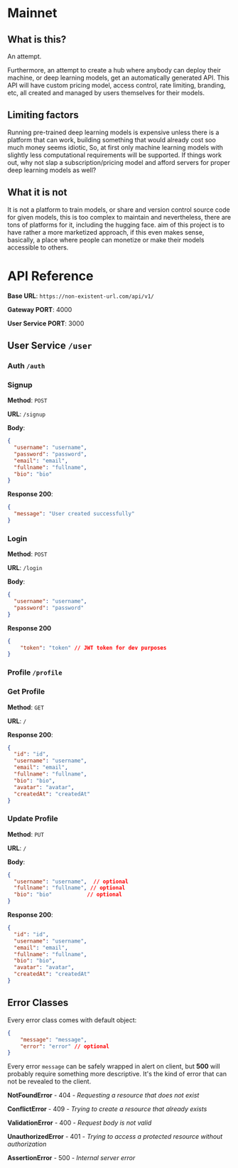 # Mainnet

## What is this?

An attempt.

Furthermore, an attempt to create a hub where anybody can deploy their machine, or deep learning models, get an automatically generated API. This API will have custom pricing model, access control, rate limiting, branding, etc, all created and managed by users themselves for their models.

## Limiting factors

Running pre-trained deep learning models is expensive unless there is a platform that can work, building something that would already cost soo much money seems idiotic, So, at first only machine learning models with slightly less computational requirements will be supported. If things work out, why not slap a subscription/pricing model and afford servers for proper deep learning models as well?

## What it is not

It is not a platform to train models, or share and version control source code for given models, this is too complex to maintain and nevertheless, there are tons of platforms for it, including the hugging face. aim of this project is to have rather a more marketized approach, if this even makes sense, basically, a place where people can monetize or make their models accessible to others.

# API Reference

**Base URL**: `https://non-existent-url.com/api/v1/`

**Gateway PORT**: 4000

**User Service PORT**: 3000

## User Service `/user`

### Auth `/auth`

### Signup

**Method**: `POST`

**URL**: `/signup`

**Body**:

```json
{
  "username": "username",
  "password": "password",
  "email": "email",
  "fullname": "fullname",
  "bio": "bio"
}
```

**Response 200**:

```json
{
  "message": "User created successfully"
}
```

### Login

**Method**: `POST`

**URL**: `/login`

**Body**:

```json
{
  "username": "username",
  "password": "password"
}
```

**Response 200**
```json
{
    "token": "token" // JWT token for dev purposes
}
```

### Profile `/profile`

### Get Profile

**Method**: `GET`

**URL**: `/`

**Response 200**:

```json
{
  "id": "id",
  "username": "username",
  "email": "email",
  "fullname": "fullname",
  "bio": "bio",
  "avatar": "avatar",
  "createdAt": "createdAt"
}
```

### Update Profile

**Method**: `PUT`

**URL**: `/`

**Body**:

```json
{
  "username": "username",  // optional
  "fullname": "fullname", // optional
  "bio": "bio"           // optional
}
```

**Response 200**:

```json
{
  "id": "id",
  "username": "username",
  "email": "email",
  "fullname": "fullname",
  "bio": "bio",
  "avatar": "avatar",
  "createdAt": "createdAt"
}
```

## Error Classes

Every error class comes with default object:
```json
{
    "message": "message",
    "error": "error" // optional
}
```

Every error `message` can be safely wrapped in alert on client,
but **500** will probably require something more descriptive. It's
the kind of error that can not be revealed to the client.

**NotFoundError** - 404 - *Requesting a resource that does not exist*

**ConflictError** - 409 - *Trying to create a resource that already exists*

**ValidationError** - 400 - *Request body is not valid*

**UnauthorizedError** - 401 - *Trying to access a protected resource without authorization*

**AssertionError** - 500 - *Internal server error*


